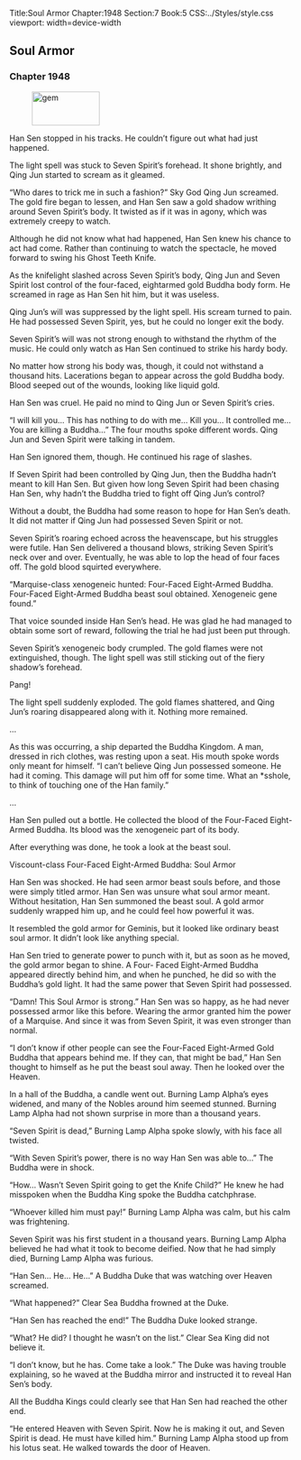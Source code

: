 Title:Soul Armor 
Chapter:1948 
Section:7 
Book:5 
CSS:../Styles/style.css 
viewport: width=device-width
  
## Soul Armor
### Chapter 1948
  
<figure>
	<img src="../Images/gem.gif" alt="gem" id="gem" width="120" height="60" />
</figure>
  

  
Han Sen stopped in his tracks. He couldn’t figure out what had just happened.

The light spell was stuck to Seven Spirit’s forehead. It shone brightly, and Qing Jun started to scream as it gleamed.

“Who dares to trick me in such a fashion?” Sky God Qing Jun screamed. The gold fire began to lessen, and Han Sen saw a gold shadow writhing around Seven Spirit’s body. It twisted as if it was in agony, which was extremely creepy to watch.

Although he did not know what had happened, Han Sen knew his chance to act had come. Rather than continuing to watch the spectacle, he moved forward to swing his Ghost Teeth Knife.

As the knifelight slashed across Seven Spirit’s body, Qing Jun and Seven Spirit lost control of the four-faced, eightarmed gold Buddha body form. He screamed in rage as Han Sen hit him, but it was useless.

Qing Jun’s will was suppressed by the light spell. His scream turned to pain. He had possessed Seven Spirit, yes, but he could no longer exit the body.

Seven Spirit’s will was not strong enough to withstand the rhythm of the music. He could only watch as Han Sen continued to strike his hardy body.

No matter how strong his body was, though, it could not withstand a thousand hits. Lacerations began to appear across the gold Buddha body. Blood seeped out of the wounds, looking like liquid gold.

Han Sen was cruel. He paid no mind to Qing Jun or Seven Spirit’s cries.

“I will kill you… This has nothing to do with me… Kill you… It controlled me… You are killing a Buddha…” The four mouths spoke different words. Qing Jun and Seven Spirit were talking in tandem.

Han Sen ignored them, though. He continued his rage of slashes.

If Seven Spirit had been controlled by Qing Jun, then the Buddha hadn’t meant to kill Han Sen. But given how long Seven Spirit had been chasing Han Sen, why hadn’t the Buddha tried to fight off Qing Jun’s control?

Without a doubt, the Buddha had some reason to hope for Han Sen’s death. It did not matter if Qing Jun had possessed Seven Spirit or not.

Seven Spirit’s roaring echoed across the heavenscape, but his struggles were futile. Han Sen delivered a thousand blows, striking Seven Spirit’s neck over and over. Eventually, he was able to lop the head of four faces off. The gold blood squirted everywhere.

“Marquise-class xenogeneic hunted: Four-Faced Eight-Armed Buddha. Four-Faced Eight-Armed Buddha beast soul obtained. Xenogeneic gene found.”

That voice sounded inside Han Sen’s head. He was glad he had managed to obtain some sort of reward, following the trial he had just been put through.

Seven Spirit’s xenogeneic body crumpled. The gold flames were not extinguished, though. The light spell was still sticking out of the fiery shadow’s forehead.

Pang!

The light spell suddenly exploded. The gold flames shattered, and Qing Jun’s roaring disappeared along with it. Nothing more remained.

…

As this was occurring, a ship departed the Buddha Kingdom. A man, dressed in rich clothes, was resting upon a seat. His mouth spoke words only meant for himself. “I can’t believe Qing Jun possessed someone. He had it coming. This damage will put him off for some time. What an *sshole, to think of touching one of the Han family.”

…

Han Sen pulled out a bottle. He collected the blood of the Four-Faced Eight-Armed Buddha. Its blood was the xenogeneic part of its body.

After everything was done, he took a look at the beast soul.

Viscount-class Four-Faced Eight-Armed Buddha: Soul Armor

Han Sen was shocked. He had seen armor beast souls before, and those were simply titled armor. Han Sen was unsure what soul armor meant. Without hesitation, Han Sen summoned the beast soul. A gold armor suddenly wrapped him up, and he could feel how powerful it was.

It resembled the gold armor for Geminis, but it looked like ordinary beast soul armor. It didn’t look like anything special.

Han Sen tried to generate power to punch with it, but as soon as he moved, the gold armor began to shine. A Four- Faced Eight-Armed Buddha appeared directly behind him, and when he punched, he did so with the Buddha’s gold light. It had the same power that Seven Spirit had possessed.

“Damn! This Soul Armor is strong.” Han Sen was so happy, as he had never possessed armor like this before. Wearing the armor granted him the power of a Marquise. And since it was from Seven Spirit, it was even stronger than normal.

“I don’t know if other people can see the Four-Faced Eight-Armed Gold Buddha that appears behind me. If they can, that might be bad,” Han Sen thought to himself as he put the beast soul away. Then he looked over the Heaven.

In a hall of the Buddha, a candle went out. Burning Lamp Alpha’s eyes widened, and many of the Nobles around him seemed stunned. Burning Lamp Alpha had not shown surprise in more than a thousand years.

“Seven Spirit is dead,” Burning Lamp Alpha spoke slowly, with his face all twisted.

“With Seven Spirit’s power, there is no way Han Sen was able to…” The Buddha were in shock.

“How… Wasn’t Seven Spirit going to get the Knife Child?” He knew he had misspoken when the Buddha King spoke the Buddha catchphrase.

“Whoever killed him must pay!” Burning Lamp Alpha was calm, but his calm was frightening.

Seven Spirit was his first student in a thousand years. Burning Lamp Alpha believed he had what it took to become deified. Now that he had simply died, Burning Lamp Alpha was furious.

“Han Sen… He… He…” A Buddha Duke that was watching over Heaven screamed.

“What happened?” Clear Sea Buddha frowned at the Duke.

“Han Sen has reached the end!” The Buddha Duke looked strange.

“What? He did? I thought he wasn’t on the list.” Clear Sea King did not believe it.

“I don’t know, but he has. Come take a look.” The Duke was having trouble explaining, so he waved at the Buddha mirror and instructed it to reveal Han Sen’s body.

All the Buddha Kings could clearly see that Han Sen had reached the other end.

“He entered Heaven with Seven Spirit. Now he is making it out, and Seven Spirit is dead. He must have killed him.” Burning Lamp Alpha stood up from his lotus seat. He walked towards the door of Heaven.
